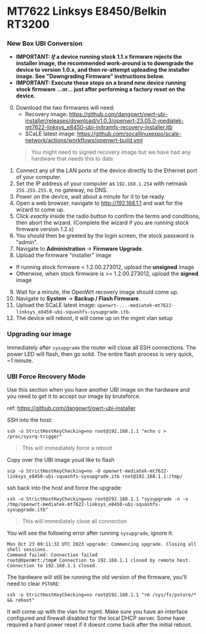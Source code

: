 # MT7622 Linksys E8450/Belkin RT3200

### New Box UBI Conversion

- **IMPORTANT: *If* a device running stock 1.1.x firmware rejects the installer image, the recommended work-around is to downgrade the device to version 1.0.x, and then re-attempt uploading the installer image.  See "Downgrading Firmware" instructions below.**
- **IMPORTANT: Execute these steps on a brand new device running stock firmware ...or... just after performing a factory reset on the device.**

0. Download the two firmwares will need:
   - Recovery image: https://github.com/dangowrt/owrt-ubi-installer/releases/download/v1.0.3/openwrt-23.05.0-mediatek-mt7622-linksys_e8450-ubi-initramfs-recovery-installer.itb
   - SCaLE latest image: https://github.com/socallinuxexpo/scale-network/actions/workflows/openwrt-build.yml
   > You might need to signed recovery image but we have had any hardware that needs this to date
1. Connect any of the LAN ports of the device directly to the Ethernet port of your computer.
1. Set the IP address of your computer as `192.168.1.254` with netmask `255.255.255.0`, no gateway, no DNS.
1. Power on the device, wait about a minute for it to be ready.
1. Open a web browser, navigate to http://192.168.1.1 and wait for the wizard to come up.
1. Click *exactly* inside the radio button to confirm the terms and conditions, then abort the wizard. (Complete the wizard if you are running stock firmware version 1.2.x)
1. You should then be greeted by the login screen, the stock password is "admin".
1. Navigate to __Administration__ -> __Firmware Upgrade__.
1. Upload the firmware "installer" image

- If running stock firmware \< 1.2.00.273012, upload the **unsigned** image
- Otherwise, when stock firmware is >= 1.2.00.273012, upload the **signed** image

9. Wait for a minute, the OpenWrt recovery image should come up.
1. Navigate to __System__ -> __Backup / Flash Firmware__.
1. Upload the SCaLE latest image: `openwrt-...-mediatek-mt7622-linksys_e8450-ubi-squashfs-sysupgrade.itb`.
1. The device will reboot, it will come up  on the mgmt vlan setup

### Upgrading our image

Immediately after `sysupgrade` the router will close all SSH connections. The power LED will flash, then go solid. The entire flash process is very quick, ~1 minute.

### UBI Force Recovery Mode

Use this section when you have another UBI image on the hardware and you need to get it to accept our image
by bruteforce.

ref: https://github.com/dangowrt/owrt-ubi-installer

SSH into the host:

```
ssh -o StrictHostKeyChecking=no root@192.168.1.1 "echo c > /proc/sysrq-trigger"
```

> This will immediately force a reboot

Copy over the UBI image youd like to flash

```
scp -o StrictHostKeyChecking=no -O openwrt-mediatek-mt7622-linksys_e8450-ubi-squashfs-sysupgrade.itb root@192.168.1.1:/tmp/
```

ssh back into the host and force the upgrade:

```
ssh -o StrictHostKeyChecking=no root@192.168.1.1 "sysupgrade -n -v /tmp/openwrt-mediatek-mt7622-linksys_e8450-ubi-squashfs-sysupgrade.itb"
```

> This will immediately close all connection

You will see the following error after running `sysupgrade`, ignore it:

```
Mon Oct 23 09:11:32 UTC 2023 upgrade: Commencing upgrade. Closing all shell sessions.
Command failed: Connection failed
root@OpenWrt:/tmp# Connection to 192.168.1.1 closed by remote host.
Connection to 192.168.1.1 closed.
```

The hardware will still be running the old version of the firmware, you'll need to clear `PSTORE`:

```
ssh -o StrictHostKeyChecking=no root@192.168.1.1 "rm /sys/fs/pstore/* && reboot"
```

It will come up with the vlan for mgmt. Make sure you have an interface configured and firewall disabled for the local DHCP server.
Some have required a hard power reset if it doesnt come back after the initial reboot.
